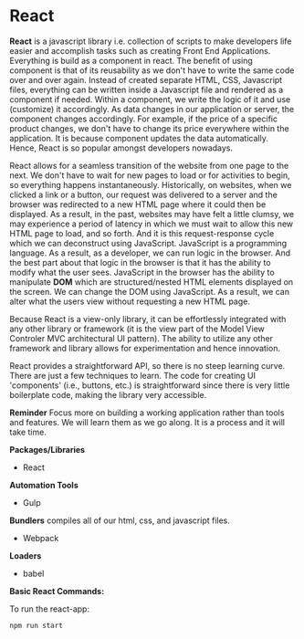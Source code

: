 # React

**React** is a javascript library i.e. collection of scripts to make developers life easier and accomplish tasks such as creating Front End Applications. Everything is build as a component in react. The benefit of using component is that of its reusability as we don't have to write the same code over and over again. Instead of created separate HTML, CSS, Javascript files, everything can be written inside a Javascript file and rendered as a component if needed. Within a component, we write the logic of it and use (customize) it accordingly. As data changes in our application or server, the component changes accordingly. For example, if the price of a specific product changes, we don't have to change its price everywhere within the application. It is because component updates the data automatically. Hence, React is so popular amongst developers nowadays.

React allows for a seamless transition of the website from one page to the next. We don't have to wait for new pages to load or for activities to begin, so everything happens instantaneously. Historically, on websites, when we clicked a link or a button, our request was delivered to a server and the browser was redirected to a new HTML page where it could then be displayed. As a result, in the past, websites may have felt a little clumsy, we may experience a period of latency in which we must wait to allow this new HTML page to load, and so forth. And it is this request-response cycle which we can deconstruct using JavaScript. JavaScript is a programming language. As a result, as a developer, we can run logic in the browser. And the best part about that logic in the browser is that it has the ability to modify what the user sees. JavaScript in the browser has the ability to manipulate **DOM** which are structured/nested HTML elements displayed on the screen. We can change the DOM using JavaScript. As a result, we can alter what the users view without requesting a new HTML page. 


Because React is a view-only library, it can be effortlessly integrated with any other library or framework (it is the view part of the Model View Controler MVC architectural UI pattern). The ability to utilize any other framework and library allows for experimentation and hence innovation.

React provides a straightforward API, so there is no steep learning curve. There are just a few techniques to learn. The code for creating UI 'components' (i.e., buttons, etc.) is straightforward since there is very little boilerplate code, making the library very accessible.

**Reminder** Focus more on building a working application rather than tools and features. We will learn them as we go along. It is a process and it will take time. 

**Packages/Libraries** 
- React

**Automation Tools**
- Gulp

**Bundlers** compiles all of our html, css, and javascript files. 
- Webpack

**Loaders**
- babel

**Basic React Commands:**

To run the react-app:

`npm run start` 


